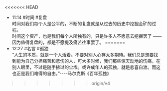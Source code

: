 
<<<<<<< HEAD
- 11:14 #时间 #复盘 <br>时间对我们每个人是公平的，不断的复盘就是从过去的历史中挖掘金矿的过程。<br>时间这个资产，也是我们每个人所独有的，只是许多人不愿意去挖掘罢了 —— 因为值得复盘的，都是不愿提及痛苦往事罢了。
=======
- 12:27 #名言 #孤独<br>“人生的本质，就是一个人活着。不要对别人心存太多期待。我们总是想要找到能为自己分担痛苦和悲伤的人，可大多时候，我们那些惊天动地的伤痛，在别人眼里，不过是随手拂过的尘埃。或许成年人的孤独，就是悲喜自渡。而这也正是我们难得的自由。”----马尔克斯《百年孤独》
>>>>>>> origin/v4
